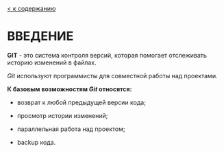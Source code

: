 [< к содержанию](/readme.md)

# ВВЕДЕНИЕ

**GIT** -  это система контроля версий, которая помогает отслеживать историю изменений в файлах.

*Git* используют программисты для совместной работы над проектами.

__К базовым возможностям *Git* относятся:__

+ возврат к любой предыдущей версии кода;

+ просмотр истории изменений;

+ параллельная работа над проектом;

+ backup кода.